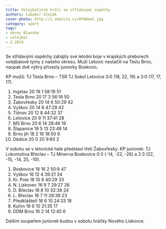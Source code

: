 ```yaml
---
title: Volejbalisté hráli se střídavými úspěchy
authors: Lubomír Slezák
cover-photo: http://i.zmotula.cz/0TmDmoC.jpg
category: sport
tags:
- okres Blansko
- volejbal
- 2-2014
---
```


Se střídavými úspěchy zahájily své letošní boje v krajských přeborech volejbalové týmy z našeho okresu. Muži Letovic nestačili na Teslu Brno, naopak dvě výhry přivezly juniorky Boskovic.

KP mužů: TJ Tesla Brno – TSR TJ Sokol Letovice 3:0 (18, 22, 19) a 3:0 (17, 17, 17).

1. Ingstav 	20 19 1 	58:19 	51
2. Tesla Brno  	20 17 3 	56:16 	50
3. Žabovřesky 	20 14 6 	50:29 	42
4. Vyškov 	20 14 6 	47:29 	42
5. Tišnov 	20 12 8 	44:32 	37
6. Letovice 	20 9 11 	37:41 	28
7. MS Brno 	20 6 14 	28:46 	19
8. Šlapanice 	18 5 13 	23:48 	14
9. Brno jih 	18 2 16 	18:50 	9
10. Dědice 	20 0 20 	9:60 	2

V sobotu se v letovické hale představí třetí Žabovřesky.
KP juniorek: TJ Lokomotiva Břeclav – TJ Minerva Boskovice 0:3 (-14, -22, -26) a 2:3 (22, -15, -14, 25, -10).

1. Boskovice 	18 16 2 	50:9 	47
2. Vyškov 	16 12 4 	39:21 	34
3. Kr. Pole 	18 10 8 	40:29 	33
4. N. Lískovec 	16 9 7 	29:27 	26
5. D. Břeclav 	18 8 10 	32:38 	24
6. L. Břeclav 	18 7 11 	28:38 	23
7. Předklášteří 16 6 10 	24:33 	18
8. Kuřim 	16 6 10 	21:35 	17
9. DDM Brno 	16 2 14 	12:45 	6

Dalším soupeřem juniorek budou v sobotu hráčky Nového Lískovce.
